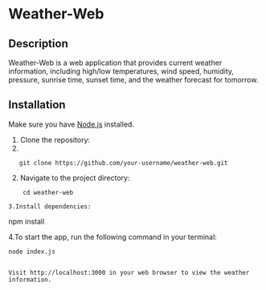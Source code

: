 # Weather-Web

## Description

Weather-Web is a web application that provides current weather information, including high/low temperatures, wind speed, humidity, pressure, sunrise time, sunset time, and the weather forecast for tomorrow.

## Installation

Make sure you have [Node.js](https://nodejs.org/) installed.

1. Clone the repository:
2. 
```
   git clone https://github.com/your-username/weather-web.git
```

2. Navigate to the project directory:

```
    cd weather-web

3.Install dependencies:

```
   npm install

   
4.To start the app, run the following command in your terminal:

   ```
   node index.js


Visit http://localhost:3000 in your web browser to view the weather information.

